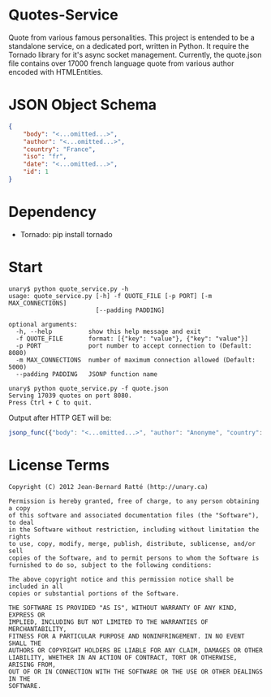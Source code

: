 Quotes-Service
==============

Quote from various famous personalities. This project is entended to be a standalone service, on a dedicated port, written in Python. It require the Tornado library for it's async socket management. 
Currently, the quote.json file contains over 17000 french language quote from various author encoded with HTMLEntities.

JSON Object Schema
==================
```json
{
	"body": "<...omitted...>", 
	"author": "<...omitted...>", 
	"country": "France", 
	"iso": "fr", 
	"date": "<...omitted...>", 
	"id": 1
}
```

Dependency
==========
* Tornado: pip install tornado

Start
=====
```
unary$ python quote_service.py -h
usage: quote_service.py [-h] -f QUOTE_FILE [-p PORT] [-m MAX_CONNECTIONS]
                        [--padding PADDING]

optional arguments:
  -h, --help          show this help message and exit
  -f QUOTE_FILE       format: [{"key": "value"}, {"key": "value"}]
  -p PORT             port number to accept connection to (Default: 8080)
  -m MAX_CONNECTIONS  number of maximum connection allowed (Default: 5000)
  --padding PADDING   JSONP function name

unary$ python quote_service.py -f quote.json
Serving 17039 quotes on port 8080.
Press Ctrl + C to quit. 
```

Output after HTTP GET will be:
```javascript
jsonp_func({"body": "<...omitted...>", "author": "Anonyme", "country": "Portugal", "iso": "pt", "date": "", "id": 3306});
```

License Terms
=============

	Copyright (C) 2012 Jean-Bernard Ratté (http://unary.ca)

	Permission is hereby granted, free of charge, to any person obtaining a copy 
	of this software and associated documentation files (the "Software"), to deal
	in the Software without restriction, including without limitation the rights
	to use, copy, modify, merge, publish, distribute, sublicense, and/or sell 
	copies of the Software, and to permit persons to whom the Software is 
	furnished to do so, subject to the following conditions:

	The above copyright notice and this permission notice shall be included in all
	copies or substantial portions of the Software.

	THE SOFTWARE IS PROVIDED "AS IS", WITHOUT WARRANTY OF ANY KIND, EXPRESS OR 
	IMPLIED, INCLUDING BUT NOT LIMITED TO THE WARRANTIES OF MERCHANTABILITY, 
	FITNESS FOR A PARTICULAR PURPOSE AND NONINFRINGEMENT. IN NO EVENT SHALL THE 
	AUTHORS OR COPYRIGHT HOLDERS BE LIABLE FOR ANY CLAIM, DAMAGES OR OTHER 
	LIABILITY, WHETHER IN AN ACTION OF CONTRACT, TORT OR OTHERWISE, ARISING FROM, 
	OUT OF OR IN CONNECTION WITH THE SOFTWARE OR THE USE OR OTHER DEALINGS IN THE 
	SOFTWARE.
